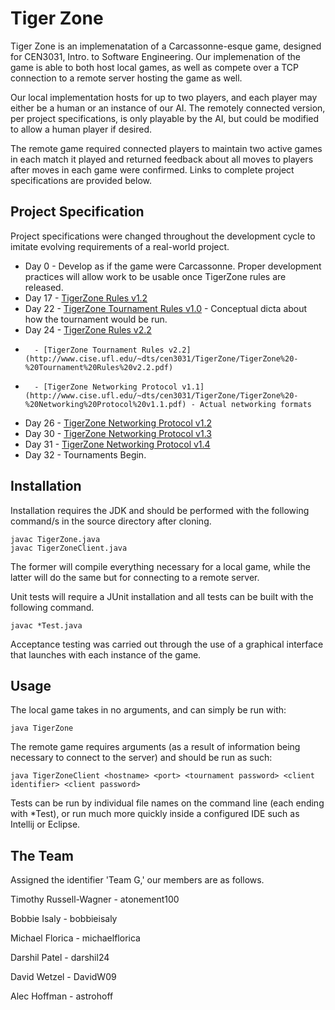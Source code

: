# Tiger Zone
Tiger Zone is an implemenatation of a Carcassonne-esque game, designed for CEN3031, Intro. to Software Engineering. Our implemenation of the game is able to both host local games, as well as compete over a TCP connection to a remote server hosting the game as well.

Our local implementation hosts for up to two players, and each player may either be a human or an instance of our AI. The remotely connected version, per project specifications, is only playable by the AI, but could be modified to allow a human player if desired. 

The remote game required connected players to maintain two active games in each match it played and returned feedback about all moves to players after moves in each game were confirmed. Links to complete project specifications are provided below.

## Project Specification

Project specifications were changed throughout the development cycle to imitate evolving requirements of a real-world project.

+ Day 0 - Develop as if the game were Carcassonne. Proper development practices will allow work to be usable once TigerZone rules are released.
+ Day 17 - [TigerZone Rules v1.2](http://www.cise.ufl.edu/~dts/cen3031/TigerZone/TigerZone%20v1.2.pdf)
+ Day 22 - [TigerZone Tournament Rules v1.0](http://www.cise.ufl.edu/~dts/cen3031/TigerZone/TigerZone%20-%20Tournament%20Rules%20v1.0.pdf) - Conceptual dicta about how the tournament would be run.
+ Day 24 - [TigerZone Rules v2.2](http://www.cise.ufl.edu/~dts/cen3031/TigerZone/TigerZone%20v2.2.pdf)
+       - [TigerZone Tournament Rules v2.2](http://www.cise.ufl.edu/~dts/cen3031/TigerZone/TigerZone%20-%20Tournament%20Rules%20v2.2.pdf)
+       - [TigerZone Networking Protocol v1.1](http://www.cise.ufl.edu/~dts/cen3031/TigerZone/TigerZone%20-%20Networking%20Protocol%20v1.1.pdf) - Actual networking formats
+ Day 26 - [TigerZone Networking Protocol v1.2](http://www.cise.ufl.edu/~dts/cen3031/TigerZone/TigerZone%20-%20Networking%20Protocol%20v1.2.pdf)
+ Day 30 - [TigerZone Networking Protocol v1.3](http://www.cise.ufl.edu/~dts/cen3031/TigerZone/TigerZone%20-%20Networking%20Protocol%20v1.3.pdf)
+ Day 31 - [TigerZone Networking Protocol v1.4](http://www.cise.ufl.edu/~dts/cen3031/TigerZone/TigerZone%20-%20Networking%20Protocol%20v1.4.pdf)
+ Day 32 - Tournaments Begin.
       
## Installation
Installation requires the JDK and should be performed with the following command/s in the source directory after cloning. 

    javac TigerZone.java
    javac TigerZoneClient.java
    
The former will compile everything necessary for a local game, while the latter will do the same but for connecting to a remote server.

Unit tests will require a JUnit installation and all tests can be built with the following command.

    javac *Test.java
    
Acceptance testing was carried out through the use of a graphical interface that launches with each instance of the game.

## Usage
The local game takes in no arguments, and can simply be run with:
  
    java TigerZone
    
The remote game requires arguments (as a result of information being necessary to connect to the server) and should be run as such:

    java TigerZoneClient <hostname> <port> <tournament password> <client identifier> <client password>
    
Tests can be run by individual file names on the command line (each ending with \*Test), or run much more quickly inside a configured IDE such as Intellij or Eclipse.

## The Team
Assigned the identifier 'Team G,' our members are as follows. 

Timothy Russell-Wagner - atonement100

Bobbie Isaly - bobbieisaly

Michael Florica - michaelflorica

Darshil Patel - darshil24

David Wetzel - DavidW09

Alec Hoffman - astrohoff

